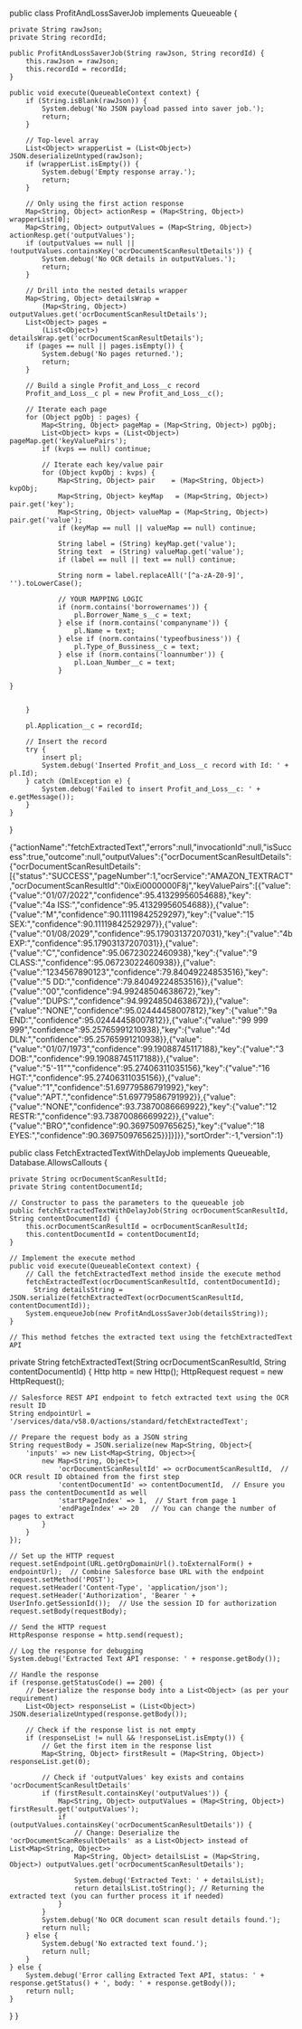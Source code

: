 public class ProfitAndLossSaverJob implements Queueable {

    private String rawJson;
    private String recordId;

    public ProfitAndLossSaverJob(String rawJson, String recordId) {
        this.rawJson = rawJson;
        this.recordId = recordId;
    }

    public void execute(QueueableContext context) {
        if (String.isBlank(rawJson)) {
            System.debug('No JSON payload passed into saver job.');
            return;
        }

        // Top-level array
        List<Object> wrapperList = (List<Object>) JSON.deserializeUntyped(rawJson);
        if (wrapperList.isEmpty()) {
            System.debug('Empty response array.');
            return;
        }

        // Only using the first action response
        Map<String, Object> actionResp = (Map<String, Object>) wrapperList[0];
        Map<String, Object> outputValues = (Map<String, Object>) actionResp.get('outputValues');
        if (outputValues == null || !outputValues.containsKey('ocrDocumentScanResultDetails')) {
            System.debug('No OCR details in outputValues.');
            return;
        }

        // Drill into the nested details wrapper
        Map<String, Object> detailsWrap = 
            (Map<String, Object>) outputValues.get('ocrDocumentScanResultDetails');
        List<Object> pages = 
            (List<Object>) detailsWrap.get('ocrDocumentScanResultDetails');
        if (pages == null || pages.isEmpty()) {
            System.debug('No pages returned.');
            return;
        }

        // Build a single Profit_and_Loss__c record
        Profit_and_Loss__c pl = new Profit_and_Loss__c();

        // Iterate each page
        for (Object pgObj : pages) {
            Map<String, Object> pageMap = (Map<String, Object>) pgObj;
            List<Object> kvps = (List<Object>) pageMap.get('keyValuePairs');
            if (kvps == null) continue;

            // Iterate each key/value pair
            for (Object kvpObj : kvps) {
                Map<String, Object> pair    = (Map<String, Object>) kvpObj;
                Map<String, Object> keyMap   = (Map<String, Object>) pair.get('key');
                Map<String, Object> valueMap = (Map<String, Object>) pair.get('value');
                if (keyMap == null || valueMap == null) continue;

                String label = (String) keyMap.get('value');
                String text  = (String) valueMap.get('value');
                if (label == null || text == null) continue;

                String norm = label.replaceAll('[^a-zA-Z0-9]', '').toLowerCase();

                // YOUR MAPPING LOGIC
                if (norm.contains('borrowernames')) {
                    pl.Borrower_Name_s__c = text;
                } else if (norm.contains('companyname')) {
                    pl.Name = text;
                } else if (norm.contains('typeofbusiness')) {
                    pl.Type_of_Bussiness__c = text;
                } else if (norm.contains('loannumber')) {
                    pl.Loan_Number__c = text;
                }
		
    }
                
            
        }

        pl.Application__c = recordId;

        // Insert the record
        try {
            insert pl;
            System.debug('Inserted Profit_and_Loss__c record with Id: ' + pl.Id);
        } catch (DmlException e) {
            System.debug('Failed to insert Profit_and_Loss__c: ' + e.getMessage());
        }
    }
}


{"actionName":"fetchExtractedText","errors":null,"invocationId":null,"isSuccess":true,"outcome":null,"outputValues":{"ocrDocumentScanResultDetails":{"ocrDocumentScanResultDetails":[{"status":"SUCCESS","pageNumber":1,"ocrService":"AMAZON_TEXTRACT","ocrDocumentScanResultId":"0ixEi0000000F8j","keyValuePairs":[{"value":{"value":"01/07/2022","confidence":95.41329956054688},"key":{"value":"4a ISS:","confidence":95.41329956054688}},{"value":{"value":"M","confidence":90.11119842529297},"key":{"value":"15 SEX:","confidence":90.11119842529297}},{"value":{"value":"01/08/2029","confidence":95.17903137207031},"key":{"value":"4b EXP:","confidence":95.17903137207031}},{"value":{"value":"C","confidence":95.06723022460938},"key":{"value":"9 CLASS:","confidence":95.06723022460938}},{"value":{"value":"1234567890123","confidence":79.84049224853516},"key":{"value":"5 DD:","confidence":79.84049224853516}},{"value":{"value":"00","confidence":94.99248504638672},"key":{"value":"DUPS:","confidence":94.99248504638672}},{"value":{"value":"NONE","confidence":95.02444458007812},"key":{"value":"9a END:","confidence":95.02444458007812}},{"value":{"value":"99 999 999","confidence":95.25765991210938},"key":{"value":"4d DLN:","confidence":95.25765991210938}},{"value":{"value":"01/07/1973","confidence":99.19088745117188},"key":{"value":"3 DOB:","confidence":99.19088745117188}},{"value":{"value":"5'-11\"","confidence":95.27406311035156},"key":{"value":"16 HGT:","confidence":95.27406311035156}},{"value":{"value":"1","confidence":51.69779586791992},"key":{"value":"APT.","confidence":51.69779586791992}},{"value":{"value":"NONE","confidence":93.73870086669922},"key":{"value":"12 RESTR:","confidence":93.73870086669922}},{"value":{"value":"BRO","confidence":90.3697509765625},"key":{"value":"18 EYES:","confidence":90.3697509765625}}]}]}},"sortOrder":-1,"version":1}

public class FetchExtractedTextWithDelayJob implements Queueable, Database.AllowsCallouts { 

    private String ocrDocumentScanResultId;
    private String contentDocumentId;

    // Constructor to pass the parameters to the queueable job
    public fetchExtractedTextWithDelayJob(String ocrDocumentScanResultId, String contentDocumentId) {
        this.ocrDocumentScanResultId = ocrDocumentScanResultId;
        this.contentDocumentId = contentDocumentId;
    }

    // Implement the execute method
    public void execute(QueueableContext context) {
        // Call the fetchExtractedText method inside the execute method
        fetchExtractedText(ocrDocumentScanResultId, contentDocumentId);
          String detailsString = JSON.serialize(fetchExtractedText(ocrDocumentScanResultId, contentDocumentId)); 
        System.enqueueJob(new ProfitAndLossSaverJob(detailsString));
    }

    // This method fetches the extracted text using the fetchExtractedText API
private String fetchExtractedText(String ocrDocumentScanResultId, String contentDocumentId) {
    Http http = new Http();
    HttpRequest request = new HttpRequest();

    // Salesforce REST API endpoint to fetch extracted text using the OCR result ID
    String endpointUrl = '/services/data/v58.0/actions/standard/fetchExtractedText';

    // Prepare the request body as a JSON string
    String requestBody = JSON.serialize(new Map<String, Object>{
        'inputs' => new List<Map<String, Object>>{
            new Map<String, Object>{
                'ocrDocumentScanResultId' => ocrDocumentScanResultId,  // OCR result ID obtained from the first step
                'contentDocumentId' => contentDocumentId,  // Ensure you pass the contentDocumentId as well
                'startPageIndex' => 1,  // Start from page 1
                'endPageIndex' => 20   // You can change the number of pages to extract
            }
        }
    });

    // Set up the HTTP request
    request.setEndpoint(URL.getOrgDomainUrl().toExternalForm() + endpointUrl);  // Combine Salesforce base URL with the endpoint
    request.setMethod('POST');
    request.setHeader('Content-Type', 'application/json');
    request.setHeader('Authorization', 'Bearer ' + UserInfo.getSessionId());  // Use the session ID for authorization
    request.setBody(requestBody);

    // Send the HTTP request
    HttpResponse response = http.send(request);

    // Log the response for debugging
    System.debug('Extracted Text API response: ' + response.getBody());

    // Handle the response
    if (response.getStatusCode() == 200) {
        // Deserialize the response body into a List<Object> (as per your requirement)
        List<Object> responseList = (List<Object>) JSON.deserializeUntyped(response.getBody());

        // Check if the response list is not empty
        if (responseList != null && !responseList.isEmpty()) {
            // Get the first item in the response list
            Map<String, Object> firstResult = (Map<String, Object>) responseList.get(0);

            // Check if 'outputValues' key exists and contains 'ocrDocumentScanResultDetails'
            if (firstResult.containsKey('outputValues')) {
                Map<String, Object> outputValues = (Map<String, Object>) firstResult.get('outputValues');
                if (outputValues.containsKey('ocrDocumentScanResultDetails')) {
                    // Change: Deserialize the 'ocrDocumentScanResultDetails' as a List<Object> instead of List<Map<String, Object>>
                    Map<String, Object> detailsList = (Map<String, Object>) outputValues.get('ocrDocumentScanResultDetails');

                    System.debug('Extracted Text: ' + detailsList);
                    return detailsList.toString(); // Returning the extracted text (you can further process it if needed)
                }
            }
            System.debug('No OCR document scan result details found.');
            return null;
        } else {
            System.debug('No extracted text found.');
            return null;
        }
    } else {
        System.debug('Error calling Extracted Text API, status: ' + response.getStatus() + ', body: ' + response.getBody());
        return null;
    }
}
}
